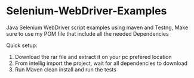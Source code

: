 # Selenium-WebDriver-Examples

Java Selenium WebDriver script examples using maven and Testng,
Make sure to use my POM file that include all the needed Dependencies

Quick setup:
1) Download the rar file and extract it on your pc prefered location
2) From intellig import the project, wait for all dependencies to download
3) Run Maven clean install and run the tests



